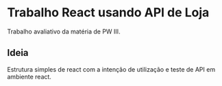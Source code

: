 # Trabalho React usando API de Loja

Trabalho avaliativo da matéria de PW III.

## Ideia

Estrutura simples de react com a intenção de utilização e teste de API em ambiente react.
